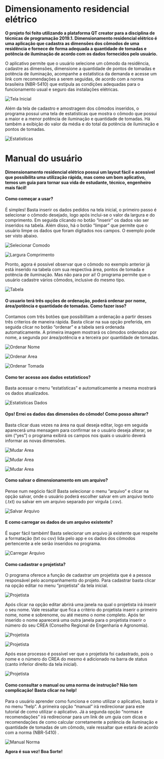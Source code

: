 # Dimensionamento residencial elétrico

**O projeto foi feito utilizando a plataforma QT creator para a disciplina de técnicas de programação 2019.1. Dimensionamento residencial elétrico é uma aplicação que cadastra as dimensões dos cômodos de uma residência e fornece de forma adequada a quantidade de tomadas e potência de iluminação de acordo com os dados fornecidos pelo usuário.**

O aplicativo permite que o usuário selecione um cômodo da residência, cadastre as dimensões, dimensione a quantidade de pontos de tomadas e potência de iluminação, acompanhe a estatística da demanda e acesse um link com recomendações a serem seguidas, de acordo com a norma brasileira (NBR-5410) que estipula as condições adequadas para o funcionamento usual e seguro das instalações elétricas.

![Tela Inicial](https://github.com/chayannesantos/Dimensionamento-Residencial-Eletrico/blob/master/Imagens%20do%20Readme/Imagem%201%20-%20Tela%20Inicial.jpg?raw=true)

Além da tela de cadastro e amostragem dos cômodos inseridos, o programa possui uma tela de estatísticas que mostra o cômodo que possui a maior e a menor potência de iluminação e quantidade de tomadas. Há também a exibição do valor da média e do total da potência de iluminação e pontos de tomadas.

![Estatisticas](https://github.com/chayannesantos/Dimensionamento-Residencial-Eletrico/blob/master/Imagens%20do%20Readme/Imagem%202%20-%20Esatatisticas.jpg?raw=true)


# Manual do usuário 
**Dimensionamento residencial elétrico possui um layout fácil e acessível que possibilita uma utilização rápida, mas como um bom aplicativo, temos um guia para tornar sua vida de estudante, técnico, engenheiro mais fácil!**

#### Como começar a usar?

É simples! Basta inserir os dados pedidos na tela inicial, o primeiro passo é selecionar o cômodo desejado, logo após inclui-se o valor da largura e do comprimento. Em seguida clicando no botão “inserir” os dados vão ser inseridos na tabela. Além disso, há o botão “limpar” que permite que o usuário limpe os dados que foram digitados nos campos. O exemplo pode ser visto abaixo. 

 ![Selecionar Comodo](https://github.com/chayannesantos/Dimensionamento-Residencial-Eletrico/blob/master/Imagens%20do%20Readme/Imagem%203%20-%20Selecionar%20Comodo.jpg?raw=true)
 
 ![Largura Comprimento](https://github.com/chayannesantos/Dimensionamento-Residencial-Eletrico/blob/master/Imagens%20do%20Readme/Imagem%204%20-%20Largura%20Comprimento.jpg?raw=true)
 
Pronto, agora é possível observar que o cômodo no exemplo anterior já está inserido na tabela com sua respectiva área, pontos de tomada e potência de iluminação.  Mas não para por ai! O programa permite que o usuário cadastre vários cômodos, inclusive do mesmo tipo. 

![Tabela](https://github.com/chayannesantos/Dimensionamento-Residencial-Eletrico/blob/master/Imagens%20do%20Readme/Imagem%205%20-%20Tabela.jpg?raw=true)


#### O usuario terá três opções de ordenação, poderá ordenar por nome, área/potência e quantidade de tomadas. Como fazer isso?

Contamos com três botões que possibilitam a ordenação a partir desses três criterios de maneira rápida. Basta clicar na sua opção preferida, em seguida clicar no botão “ordenar” e a tabela será ordenada automaticamente. A primeira imagem mostrará os cômodos ordenados por nome, a segunda por área/potência e a terceira por quantidade de tomadas.
 
 ![Ordenar Nome](https://github.com/chayannesantos/Dimensionamento-Residencial-Eletrico/blob/master/Imagens%20do%20Readme/Imagem%206%20-%20Ordenar%20Nome.jpg?raw=true)
 
 ![Ordenar Area](https://github.com/chayannesantos/Dimensionamento-Residencial-Eletrico/blob/master/Imagens%20do%20Readme/Imagem%207%20-%20Ordenar%20Area.jpg?raw=true)
 
 ![Ordenar Tomada](https://github.com/chayannesantos/Dimensionamento-Residencial-Eletrico/blob/master/Imagens%20do%20Readme/Imagem%208%20-%20Ordenar%20Tomadas.jpg?raw=true)
 
 
#### Como ter acesso aos dados estatísticos?

Basta acessar o menu “estatísticas” e automaticamente a mesma mostrará os dados atualizados.
 
![Estatisticas Dados](https://github.com/chayannesantos/Dimensionamento-Residencial-Eletrico/blob/master/Imagens%20do%20Readme/Imagem%209%20-%20Estatisticas.jpg?raw=true) 


#### Ops! Errei os dados das dimensões do cômodo! Como posso alterar? 

Basta clicar duas vezes na área na qual deseja editar, logo em seguida aparecerá uma mensagem para confirmar se o usuário deseja alterar, se sim (“yes”) o programa exibirá os campos nos quais o usuário deverá informar as novas dimensões.

 ![Mudar Area](https://github.com/chayannesantos/Dimensionamento-Residencial-Eletrico/blob/master/Imagens%20do%20Readme/Imagem%2010%20-%20Mudar%20Area.jpg?raw=true)
 
 ![Mudar Area](https://github.com/chayannesantos/Dimensionamento-Residencial-Eletrico/blob/master/Imagens%20do%20Readme/Imagem%2011%20-%20Mudar%20Area.jpg?raw=true)
 
 ![Mudar Area](https://github.com/chayannesantos/Dimensionamento-Residencial-Eletrico/blob/master/Imagens%20do%20Readme/Imagem%2012%20-%20Mudar%20Area.jpg?raw=true)


#### Como salvar o dimensionamento em um arquivo?

Pense num negócio fácil! Basta selecionar o menu ”arquivo” e clicar na opção salvar, onde o usuário poderá escolher salvar em um arquivo texto (.txt) ou salvar em um arquivo separado por virgula (.csv).

![Salvar Arquivo](https://github.com/chayannesantos/Dimensionamento-Residencial-Eletrico/blob/master/Imagens%20do%20Readme/Imagem%2013%20-%20Salvar%20Arquivo.jpg?raw=true)

#### E como carregar os dados de um arquivo existente?

É super fácil também! Basta selecionar um arquivo já existente que respeite a formatação (txt ou csv) lida pelo app e os dados dos cômodos pertencente a ele serão inseridos no programa. 
 
![Carregar Arquivo](https://github.com/chayannesantos/Dimensionamento-Residencial-Eletrico/blob/master/Imagens%20do%20Readme/Imagem%2014%20-%20Carregar%20Arquivo.jpg?raw=true)


 #### Como cadastrar o projetista?
 
O programa oferece a função de cadastrar um projetista que é a pessoa responsável pelo acompanhamento do projeto. Para cadastrar basta clicar na opção editar no menu “projetista” da tela inicial.

![Projetista](https://github.com/chayannesantos/Dimensionamento-Residencial-Eletrico/blob/master/Imagens%20do%20Readme/Imagem%2015%20-%20Projetista.jpg?raw=true)

Após clicar na opção editar abrirá uma janela na qual o projetista irá inserir o seu nome. Vale ressaltar que fica a critério do projetista inserir o primeiro nome, nome e sobrenome, ou até mesmo o nome completo. Após ter inserido o nome aparecerá uma outra janela para o projetista inserir o número do seu CREA (Conselho Regional de Engenharia e Agronomia).
 
![Projetista](https://github.com/chayannesantos/Dimensionamento-Residencial-Eletrico/blob/master/Imagens%20do%20Readme/Imagem%2016%20-%20Projetista.jpg?raw=true)

![Projetista](https://github.com/chayannesantos/Dimensionamento-Residencial-Eletrico/blob/master/Imagens%20do%20Readme/Imagem%2017%20-%20Projetista.jpg?raw=true)

Após esse processo é possível ver que o projetista foi cadastrado, pois o nome e o número do CREA do mesmo é adicionado na barra de status (canto inferior direito da tela inicial).

![Projetista](https://github.com/chayannesantos/Dimensionamento-Residencial-Eletrico/blob/master/Imagens%20do%20Readme/Imagem%2018%20-%20Projetista.jpg?raw=true)


#### Como consultar o manual ou uma norma de instrução? Não tem complicação! Basta clicar no help!

Para o usuário aprender como funciona e como utilizar o aplicativo, basta ir no menu “help”. A primeira opção “manual” irá redirecionar para este tutorial de como utilizar o aplicativo. Já a segunda opção “normas e recomendações” irá redirecionar para um link de um guia com dicas e recomendações de como calcular corretamente a potência de iluminação e quantidade de tomadas de um cômodo, vale ressaltar que estará de acordo com a norma (NBR-5410) . 
 
 ![Manual Norma](https://github.com/chayannesantos/Dimensionamento-Residencial-Eletrico/blob/master/Imagens%20do%20Readme/Imagem%2019%20-%20Manual%20e%20Norma.jpg?raw=true)
 
 **Agora é sua vez! Boa Sorte!**
